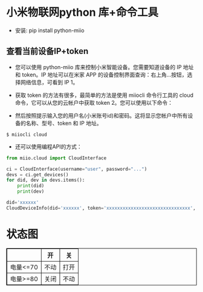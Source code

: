 # 小米物联网python 库+命令工具

- 安装: pip install python-miio


## 查看当前设备IP+token

- 您可以使用 python-miio 库来控制小米智能设备。您需要知道设备的 IP 地址和 token。IP 地址可以在米家 APP 的设备控制界面查询：右上角…按钮，选择网络信息，可看到 IP 1。

- 获取 token 的方法有很多，最简单的方法是使用 miiocli 命令行工具的 cloud 命令，它可以从您的云帐户中获取 token 2。您可以使用以下命令：

- 然后按照提示输入您的用户名(小米账号id)和密码。这将显示您帐户中所有设备的名称、型号、token 和 IP 地址。

```shell
$ miiocli cloud
```

- 还可以使用编程API的方式：

```python
from miio.cloud import CloudInterface

ci = CloudInterface(username="user", password="...")
devs = ci.get_devices()
for did, dev in devs.items():
    print(did)
    print(dev)

did='xxxxxx'
CloudDeviceInfo(did='xxxxxx', token='xxxxxxxxxxxxxxxxxxxxxxxxxxxxxxx', name='小米米家智能插座WiFi版', model='chuangmi.plug.m3', ip='192.168.1.X', description='设备在线 ', parent_id='', ssid='wifiname', mac='xx:xx:xx:xx:xx', locale=['cn'])

```




# 状态图

|         | 开   | 关   |
| ------- | ---- | ---- |
| 电量<=70 | 不动 | 打开 |
| 电量>=80 | 关闭 | 不动 |


<style>
table, th, td {
  border: 1px solid black;
  border-collapse: collapse;
}
</style>
